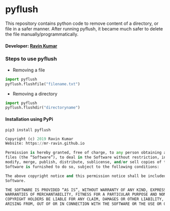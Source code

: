 # pyflush
This repository contains python code to remove content of a directory, or file in a safer manner. After running pyflush, it became much safer to delete the file manually/programmatically.

#### Developer: [Ravin Kumar](http://mr-ravin.github.io)

### Steps to use pyflush

- Removing a file

```python
import pyflush
pyflush.flushfile("filename.txt")
```

- Removing a directory

```python
import pyflush
pyflush.flushdir("directoryname")
```

#### Installation using PyPi

```
pip3 install pyflush
```
```python
Copyright (c) 2019 Ravin Kumar
Website: https://mr-ravin.github.io

Permission is hereby granted, free of charge, to any person obtaining a copy of this software and associated documentation 
files (the “Software”), to deal in the Software without restriction, including without limitation the rights to use, copy, 
modify, merge, publish, distribute, sublicense, and/or sell copies of the Software, and to permit persons to whom the 
Software is furnished to do so, subject to the following conditions:

The above copyright notice and this permission notice shall be included in all copies or substantial portions of the 
Software.

THE SOFTWARE IS PROVIDED “AS IS”, WITHOUT WARRANTY OF ANY KIND, EXPRESS OR IMPLIED, INCLUDING BUT NOT LIMITED TO THE 
WARRANTIES OF MERCHANTABILITY, FITNESS FOR A PARTICULAR PURPOSE AND NONINFRINGEMENT. IN NO EVENT SHALL THE AUTHORS OR 
COPYRIGHT HOLDERS BE LIABLE FOR ANY CLAIM, DAMAGES OR OTHER LIABILITY, WHETHER IN AN ACTION OF CONTRACT, TORT OR OTHERWISE, 
ARISING FROM, OUT OF OR IN CONNECTION WITH THE SOFTWARE OR THE USE OR OTHER DEALINGS IN THE SOFTWARE.
```
